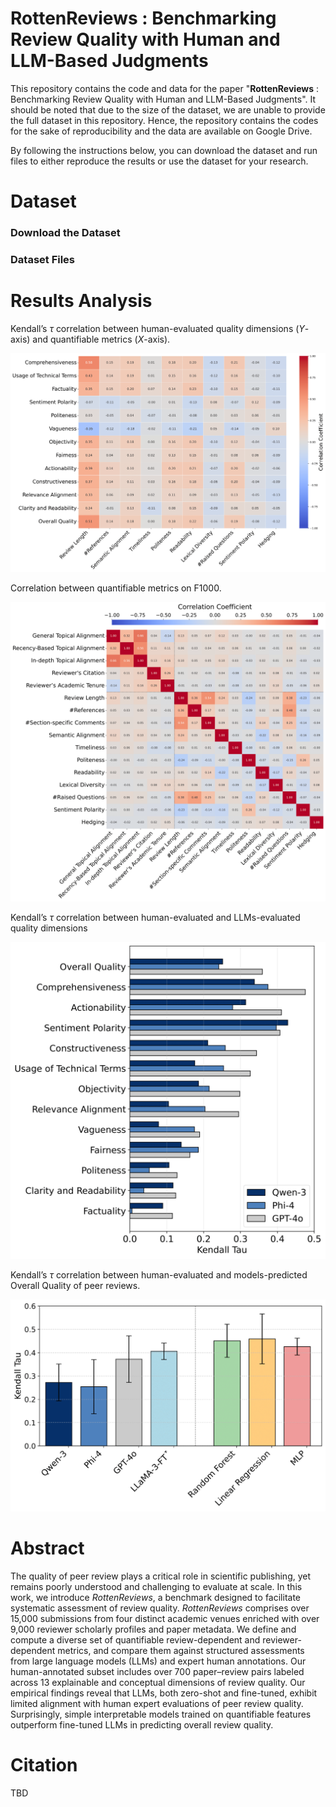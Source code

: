 # RottenReviews : Benchmarking Review Quality with Human and LLM-Based Judgments

This repository contains the code and data for the paper "**RottenReviews** : Benchmarking Review Quality with Human and LLM-Based Judgments". It should be noted that due to the size of the dataset, we are unable to provide the full dataset in this repository. Hence, the repository contains the codes for the sake of reproducibility and the data are available on Google Drive.

By following the instructions below, you can download the dataset and run files to either reproduce the results or use the dataset for your research.

# Dataset


### Download the Dataset


### Dataset Files


# Results Analysis
Kendall’s $\tau$ correlation between human-evaluated quality dimensions ($Y$-axis) and quantifiable metrics ($X$-axis).
<p align="center">
  <img src="images/corr-human-vs-qmetric.png" alt="Alt text" width="600"/>
</p>


Correlation between quantifiable metrics on F1000.
<p align="center">
  <img src="images/corr-qmetric-vs-qmetric-f1000.png" alt="Alt text" width="600"/>
</p>


Kendall’s $\tau$ correlation between human-evaluated  and LLMs-evaluated quality dimensions
<p align="center">
  <img src="images/kendall-tau-llms.png" alt="Alt text" width="600"/>
</p>


Kendall’s $\tau$ correlation between human-evaluated and models-predicted Overall Quality of peer reviews.
<p align="center">
  <img src="images/model-comparison.png" alt="Alt text" width="600"/>
</p>


# Abstract
The quality of peer review plays a critical role in scientific publishing, yet remains poorly understood and challenging to evaluate at scale. In this work, we introduce *RottenReviews*, a benchmark designed to facilitate systematic assessment of review quality. *RottenReviews* comprises over 15,000 submissions from four distinct academic venues enriched with over 9,000 reviewer scholarly profiles and paper metadata. We define and compute a diverse set of quantifiable review-dependent and reviewer-dependent metrics, and compare them against structured assessments from large language models (LLMs) and expert human annotations. Our human-annotated subset includes over 700 paper–review pairs labeled across 13 explainable and conceptual dimensions of review quality. Our empirical findings reveal that LLMs, both zero-shot and fine-tuned, exhibit limited alignment with human expert evaluations of peer review quality. Surprisingly, simple interpretable models trained on quantifiable features outperform fine-tuned LLMs in predicting overall review quality.


# Citation
TBD
